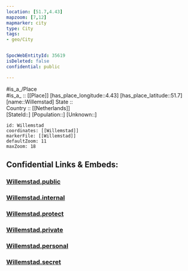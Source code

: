 ```yaml
---
location: [51.7,4.43] 
mapzoom: [7,12] 
mapmarker: city 
type: City
tags:
- geo/City


SpocWebEntityId: 35619
isDeleted: false
confidential: public

---
```

#is_a_/Place  
#is_a_ :: [[Place]] 
[has_place_longitude::4.43] 
[has_place_latitude::51.7] 
[name::Willemstad] 
State ::  
Country :: [[Netherlands]]  
[StateId::] 
[Population::] 
[Unknown::] 


```leaflet
id: Willemstad
coordinates: [[Willemstad]] 
markerFile: [[Willemstad]] 
defaultZoom: 11 
maxZoom: 18
```


## Confidential Links & Embeds: 

### [Willemstad.public](/_public/\Earth\Continent\Europe\Europe~West\Netherlands\Provinces~Netherlands\Noord-Brabant\CityWillemstad.public.md) 

### [Willemstad.internal](/_internal/\Earth\Continent\Europe\Europe~West\Netherlands\Provinces~Netherlands\Noord-Brabant\CityWillemstad.internal.md) 

### [Willemstad.protect](/_protect/\Earth\Continent\Europe\Europe~West\Netherlands\Provinces~Netherlands\Noord-Brabant\CityWillemstad.protect.md) 

### [Willemstad.private](/_private/\Earth\Continent\Europe\Europe~West\Netherlands\Provinces~Netherlands\Noord-Brabant\CityWillemstad.private.md) 

### [Willemstad.personal](/_personal/\Earth\Continent\Europe\Europe~West\Netherlands\Provinces~Netherlands\Noord-Brabant\CityWillemstad.personal.md) 

### [Willemstad.secret](/_secret/\Earth\Continent\Europe\Europe~West\Netherlands\Provinces~Netherlands\Noord-Brabant\CityWillemstad.secret.md)

